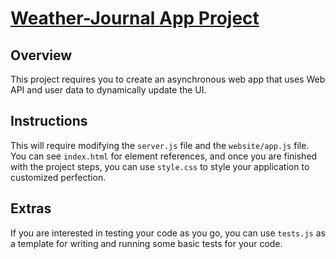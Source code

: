 # [Weather-Journal App Project](https://ahmadabdouu.github.io/weather-app/.)

## Overview

This project requires you to create an asynchronous web app that uses Web API and user data to dynamically update the UI.

## Instructions

This will require modifying the `server.js` file and the `website/app.js` file. You can see `index.html` for element references, and once you are finished with the project steps, you can use `style.css` to style your application to customized perfection.

## Extras

If you are interested in testing your code as you go, you can use `tests.js` as a template for writing and running some basic tests for your code.
